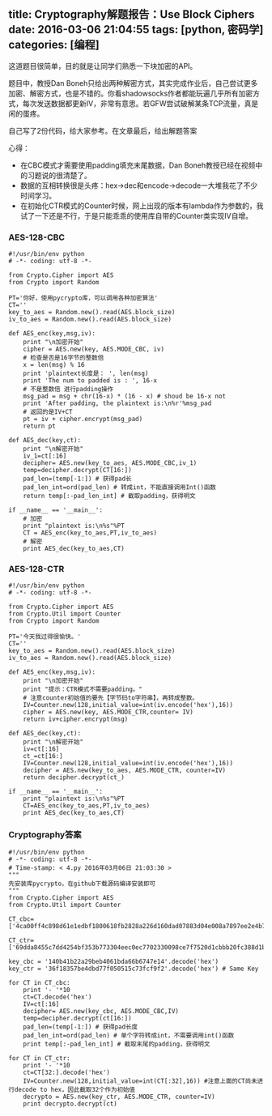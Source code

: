 title: Cryptography解题报告：Use Block Ciphers
date: 2016-03-06 21:04:55
tags: [python, 密码学]
categories: [编程]
---
这道题目很简单，目的就是让同学们熟悉一下块加密的API。

题目中，教授Dan Boneh只给出两种解密方式，其实完成作业后，自己尝试更多加密、解密方式，也是不错的。你看shadowsocks作者都能玩遍几乎所有加密方式，每次发送数据都更新IV，非常有意思。若GFW尝试破解某条TCP流量，真是闲的蛋疼。
<!-- more -->

自己写了2份代码，给大家参考。在文章最后，给出解题答案

心得：
- 在CBC模式才需要使用padding填充末尾数据，Dan Boneh教授已经在视频中的习题说的很清楚了。
- 数据的互相转换很是头疼：hex->dec和encode->decode一大堆我花了不少时间学习。
- 在初始化CTR模式的Counter时候，网上出现的版本有lambda作为参数的，我试了一下还是不行，于是只能乖乖的使用库自带的Counter类实现IV自增。

### AES-128-CBC 

    #!/usr/bin/env python
    # -*- coding: utf-8 -*-

    from Crypto.Cipher import AES
    from Crypto import Random

    PT='你好，使用pycrypto库，可以调用各种加密算法'
    CT=''
    key_to_aes = Random.new().read(AES.block_size)
    iv_to_aes = Random.new().read(AES.block_size)

    def AES_enc(key,msg,iv):
        print "\n加密开始"
        cipher = AES.new(key, AES.MODE_CBC, iv)
        # 检查是否是16字节的整数倍
        x = len(msg) % 16
        print 'plaintext长度是： ', len(msg)
        print 'The num to padded is : ', 16-x
        # 不是整数倍 进行padding操作
        msg_pad = msg + chr(16-x) * (16 - x) # shoud be 16-x not 
        print 'After padding, the plaintext is:\n%r'%msg_pad
        # 返回的是IV+CT
        pt = iv + cipher.encrypt(msg_pad)
        return pt

    def AES_dec(key,ct):
        print "\n解密开始"
        iv_1=ct[:16]
        decipher= AES.new(key_to_aes, AES.MODE_CBC,iv_1)
        temp=decipher.decrypt(CT[16:])
        pad_len=(temp[-1:]) # 获得pad长
        pad_len_int=ord(pad_len) # 转成int，不能直接调用Int()函数
        return temp[:-pad_len_int] # 截取padding，获得明文

    if __name__ == '__main__':
        # 加密
        print "plaintext is:\n%s"%PT
        CT = AES_enc(key_to_aes,PT,iv_to_aes)
        # 解密
        print AES_dec(key_to_aes,CT)


### AES-128-CTR

    #!/usr/bin/env python
    # -*- coding: utf-8 -*-

    from Crypto.Cipher import AES
    from Crypto.Util import Counter
    from Crypto import Random

    PT='今天我过得很愉快。'
    CT=''
    key_to_aes = Random.new().read(AES.block_size)
    iv_to_aes = Random.new().read(AES.block_size)

    def AES_enc(key,msg,iv):
        print "\n加密开始"
        print "提示：CTR模式不需要padding。"
        # 注意counter初始值的要先【字节码to字符串】，再转成整数。
        IV=Counter.new(128,initial_value=int(iv.encode('hex'),16))
        cipher = AES.new(key, AES.MODE_CTR,counter= IV)
        return iv+cipher.encrypt(msg)

    def AES_dec(key,ct):
        print "\n解密开始"
        iv=ct[:16]
        ct_=ct[16:]
        IV=Counter.new(128,initial_value=int(iv.encode('hex'),16))
        decipher = AES.new(key_to_aes, AES.MODE_CTR, counter=IV)
        return decipher.decrypt(ct_)

    if __name__ == '__main__':
        print "plaintext is:\n%s"%PT
        CT=AES_enc(key_to_aes,PT,iv_to_aes)
        print AES_dec(key_to_aes,CT)

### Cryptography答案

    #!/usr/bin/env python
    # -*- coding: utf-8 -*-
    # Time-stamp: < 4.py 2016年03月06日 21:03:30 >
    """
    先安装库pycrypto，在github下载源码编译安装即可
    """ 
    from Crypto.Cipher import AES
    from Crypto.Util import Counter

    CT_cbc=['4ca00ff4c898d61e1edbf1800618fb2828a226d160dad07883d04e008a7897ee2e4b7465d5290d0c0e6c6822236e1daafb94ffe0c5da05d9476be028ad7c1d81','5b68629feb8606f9a6667670b75b38a5b4832d0f26e1ab7da33249de7d4afc48e713ac646ace36e872ad5fb8a512428a6e21364b0c374df45503473c5242a253']

    CT_ctr=['69dda8455c7dd4254bf353b773304eec0ec7702330098ce7f7520d1cbbb20fc388d1b0adb5054dbd7370849dbf0b88d393f252e764f1f5f7ad97ef79d59ce29f5f51eeca32eabedd9afa9329','770b80259ec33beb2561358a9f2dc617e46218c0a53cbeca695ae45faa8952aa0e311bde9d4e01726d3184c34451']

    key_cbc = '140b41b22a29beb4061bda66b6747e14'.decode('hex')
    key_ctr = '36f18357be4dbd77f050515c73fcf9f2'.decode('hex') # Same Key

    for CT in CT_cbc:
        print '- '*10
        ct=CT.decode('hex')
        IV=ct[:16]
        decipher= AES.new(key_cbc, AES.MODE_CBC,IV)
        temp=decipher.decrypt(ct[16:])
        pad_len=(temp[-1:]) # 获得pad长度
        pad_len_int=ord(pad_len) # 单个字符转成int，不需要调用int()函数
        print temp[:-pad_len_int] # 截取末尾的padding，获得明文

    for CT in CT_ctr:
        print '- '*10
        ct=CT[32:].decode('hex')
        IV=Counter.new(128,initial_value=int(CT[:32],16)) #注意上面的CT尚未进行decode to hex，因此截取32个作为初始值
        decrypto = AES.new(key_ctr, AES.MODE_CTR, counter=IV)
        print decrypto.decrypt(ct)



